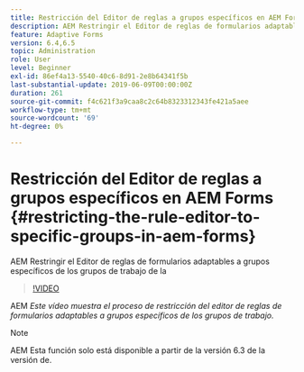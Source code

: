 ```yaml
---
title: Restricción del Editor de reglas a grupos específicos en AEM Forms
description: AEM Restringir el Editor de reglas de formularios adaptables a grupos específicos de los grupos de trabajo de la
feature: Adaptive Forms
version: 6.4,6.5
topic: Administration
role: User
level: Beginner
exl-id: 86ef4a13-5540-40c6-8d91-2e8b64341f5b
last-substantial-update: 2019-06-09T00:00:00Z
duration: 261
source-git-commit: f4c621f3a9caa8c2c64b8323312343fe421a5aee
workflow-type: tm+mt
source-wordcount: '69'
ht-degree: 0%

---
```


# Restricción del Editor de reglas a grupos específicos en AEM Forms {#restricting-the-rule-editor-to-specific-groups-in-aem-forms}

AEM Restringir el Editor de reglas de formularios adaptables a grupos específicos de los grupos de trabajo de la

>[!VIDEO](https://video.tv.adobe.com/v/19470?quality=12&learn=on)

AEM *Este vídeo muestra el proceso de restricción del editor de reglas de formularios adaptables a grupos específicos de los grupos de trabajo.*

>[!NOTE]
>
>AEM Esta función solo está disponible a partir de la versión 6.3 de la versión de.
